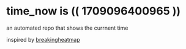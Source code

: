 # time_now is (( 1709096400965 ))

an automated repo that shows the currnent time

inspired by [breakingheatmap](https://github.com/breakingheatmap/breakingheatmap)
